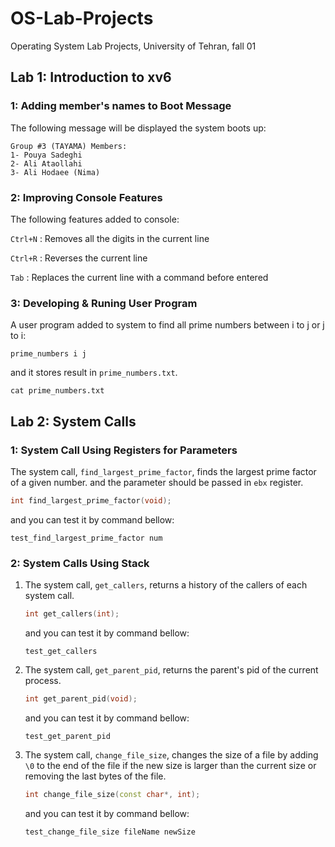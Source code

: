 # OS-Lab-Projects

Operating System Lab Projects, University of Tehran, fall 01

## Lab 1: Introduction to xv6

### 1: Adding member's names to Boot Message

The following message will be displayed the system boots up:

```text
Group #3 (TAYAMA) Members:
1- Pouya Sadeghi
2- Ali Ataollahi
3- Ali Hodaee (Nima)
```

### 2: Improving Console Features

The following features added to console:

`Ctrl+N` : Removes all the digits in the current line

`Ctrl+R` : Reverses the current line

`Tab` : Replaces the current line with a command before entered

### 3: Developing & Runing User Program

A user program added to system to find all prime numbers between i to j or j to i:

```text
prime_numbers i j
```

and it stores result in `prime_numbers.txt`.

```text
cat prime_numbers.txt
```

## Lab 2: System Calls

### 1: System Call Using Registers for Parameters

The system call, `find_largest_prime_factor`, finds the largest prime factor of a given number. and the parameter should be passed in `ebx` register.

```c++
int find_largest_prime_factor(void);
```

and you can test it by command bellow:

```text
test_find_largest_prime_factor num
```

### 2: System Calls Using Stack

1. The system call, `get_callers`, returns a history of the callers of each system call.

   ```c++
   int get_callers(int);
   ```

   and you can test it by command bellow:

   ```text
   test_get_callers
   ```

2. The system call, `get_parent_pid`, returns the parent's pid of the current process.

   ```c++
   int get_parent_pid(void);
   ```

   and you can test it by command bellow:

   ```text
   test_get_parent_pid
   ```

3. The system call, `change_file_size`, changes the size of a file by adding `\0` to the end of the file if the new size is larger than the current size or removing the last bytes of the file.

   ```c++
   int change_file_size(const char*, int);
   ```

   and you can test it by command bellow:

   ```text
   test_change_file_size fileName newSize
   ```
